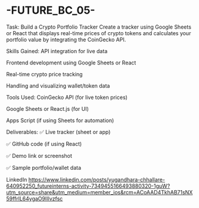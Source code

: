 # -FUTURE_BC_05-
Task: Build a Crypto Portfolio Tracker
Create a tracker using Google Sheets or React that displays real-time prices of crypto tokens and calculates your portfolio value by integrating the CoinGecko API.

Skills Gained:
API integration for live data

Frontend development using Google Sheets or React

Real-time crypto price tracking

Handling and visualizing wallet/token data

Tools Used:
CoinGecko API (for live token prices)

Google Sheets or React.js (for UI)

Apps Script (if using Sheets for automation)

Deliverables:
✅ Live tracker (sheet or app)

✅ GitHub code (if using React)

✅ Demo link or screenshot

✅ Sample portfolio/wallet data

LinkedIn 
https://www.linkedin.com/posts/yugandhara-chhallare-640952250_futureinterns-activity-7349455166493880320-1guW?utm_source=share&utm_medium=member_ios&rcm=ACoAAD4TkhAB71sNX59ffrlL64ygaO9lIIvzfsc

